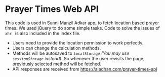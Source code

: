 # Prayer Times Web API 

This code is used in Sunni Manzil Adkar app, to fetch location based prayer times. We used jQuery to do some simple tasks. Code to solve the issues of ```xhr ``` is also included in the index file.
* Users need to provide the location permission to work perfectly.
* Users can change the calculation methods.
* Methods will be autosaved to ```localStorage``` *(You may use ```sessionStorage``` instead).* So whenever the user revisits the page, previously  selected method will be fetched.
* API responses are received from https://aladhan.com/prayer-times-api
